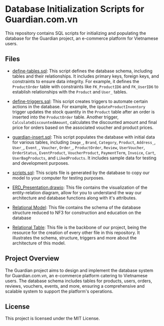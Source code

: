 # Database Initialization Scripts for Guardian.com.vn

This repository contains SQL scripts for initializing and populating the database for the Guardian project, an e-commerce platform for Vietnamese users.

## Files

- [define-tables.sql](define-tables.sql): This script defines the database schema, including tables and their relationships. It includes primary keys, foreign keys, and constraints to ensure data integrity. For example, it defines the `ProductOrder` table with constraints like `FK_ProductID6` and `FK_UserID6` to establish relationships with the `Product` and `User_` tables.

- [define-triggers.sql](define-triggers.sql): This script creates triggers to automate certain actions in the database. For example, the `UpdateProductInventory` trigger updates the stock quantity in the `Product` table after an order is inserted into the `ProductOrder` table. Another trigger, `CalculateDiscountedAmount`, calculates the discounted amount and final price for orders based on the associated voucher and product prices.

- [guardian-insert.sql](guardian-insert.sql): This script populates the database with initial data for various tables, including `Image_`, `Brand`, `Category`, `Product`, `Address_`, `User_`, `Event_`, `Voucher`, `Order_`, `ProductOrder`, `Review`, `UserVoucher`, `OrderStatus`, `EventProduct`, `VoucherProduct`, `PaymentTerm`, `Invoice`, `Cart`, `UserBagProducts`, and `LikedProducts`. It includes sample data for testing and development purposes.

- [scripts.sql](scripts.sql): This scipts file is generated by the database to copy our model to your computer for testing purposes.

- [ERD_Presentation.drawio](ERD_Presentation.drawio): This file contains the visualization of the entity-relation diagram, allow for you to understand the way our architecture and database functions along with it's attributes.

- [Relational Model](https://docs.google.com/document/d/1C92fLqebUtvI8mGA9hoGQQMfiqWUS9ViZ42HGEA05ks/edit?usp=sharing): This file contains the schema of the database structure reduced to NF3 for construction and education on the database

- [Relational Table](https://docs.google.com/document/d/1gvgniLRUDQszzrov2mjDCtBJdPWaan30fykE7kwzM3o/edit?tab=t.0): This file is the backbone of our project, being the resource for the creation of every other file in this repository. It illustrates the schema, structure, triggers and more about the architecture of this model.

## Project Overview

The Guardian project aims to design and implement the database system for Guardian.com.vn, an e-commerce platform catering to Vietnamese users. The database schema includes tables for products, users, orders, reviews, vouchers, events, and more, ensuring a comprehensive and scalable system to support the platform's operations.

## License

This project is licensed under the MIT License.
